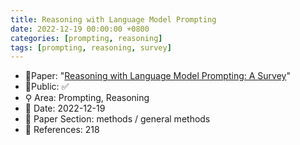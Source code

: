 ```yaml
---
title: Reasoning with Language Model Prompting
date: 2022-12-19 00:00:00 +0800
categories: [prompting, reasoning]
tags: [prompting, reasoning, survey]
---
```


- 📙Paper: "[Reasoning with Language Model Prompting: A Survey](https://www.semanticscholar.org/paper/Reasoning-with-Language-Model-Prompting%3A-A-Survey-Qiao-Ou/6845bea94b2fb17d4377b3bb2bd10f73a959f9cc)"
- 🔑Public: ✅
- ⚲ Area: Prompting, Reasoning
- 📅 Date: 2022-12-19
- 🔎 Paper Section: methods / general methods
- 📝 References: 218
